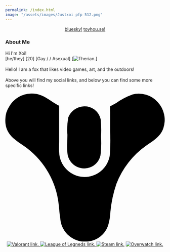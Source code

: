 ```yaml
---
permalink: /index.html
image: "/assets/images/Justxoi pfp 512.png"
---
```

<link rel="shortcut icon" type="image/x-icon" href="favicon.ico">

<div class="row" style="text-align:center">
    <a href="https://www.twitter.com/JustXoi" class="btn" target="_blank"><img alt="" class="profile-icon"
            src="assets/images/Logo white.svg"></a>
</div>
<!-- Socials -->
<div style="text-align:center">
    <a href="https://bsky.app/profile/xoi.gay">bluesky!</a>
    <a href="https://toyhou.se/14524922.soul">toyhou.se!</a>
</div>
<!-- About me -->
<body>
    <div style="text-align:left">
        <h3>
            About Me
        </h3>
    </div>
    Hi I'm Xoi! <br>
    [he/they] [20] [<span class="mint-gradient-text">Gay</span> / / <span class="twilight-gradient-text">Asexual</span>] [<img class="profile-icon" alt="Therian." title="Therian" style="vertical-align:bottom" src="https://static.wikia.nocookie.net/therian/images/3/3d/Theta-Delta_Custom_Emoji.svg">]
    <br>
    <br>
    Hello! I am a fox that likes video games, art, and the outdoors! <br>
    <br>
    Above you will find my social links, and below you can find some more specific links!
    <br><br>

<div style="text-align:center">
    <!-- Destiny 2 -->
    <a to="https://destinytracker.com/destiny-2/profile/steam/4611686018467833109/overview" href="https://destinytracker.com/destiny-2/profile/steam/4611686018467833109/overview" data-v-72451c1e="" target="_blank">
        <svg xmlns="http://www.w3.org/2000/svg" viewBox="0 0 10.414 9.674" class="profile-icon"
            data-v-72451c1e=""> <path d="M3.518.802v2.312c0 .242-.019.484 0 .726a1.665 1.665 0 003.312.186 14.5 14.5 0 00.019-1.581V1.23a2.725 2.725 0 010-.391s.3-.167.372-.2a4.4 4.4 0 011.1-.577 1.657 1.657 0 011.637.5 1.707 1.707 0 01.372 1.693c-.186.558-.651.819-1.1 1.135a5.442 5.442 0 00-1.972 2.512 7.915 7.915 0 00-.391 1.823 3.463 3.463 0 01-.167.949 1.538 1.538 0 01-1.247.986 1.614 1.614 0 01-1.86-1.47c-.056-.353-.074-.688-.112-1a5.361 5.361 0 00-2.028-3.591C.82 3.115-.035 2.78.002 1.699a1.554 1.554 0 01.26-.856A1.671 1.671 0 011.695.006c.781-.022 1.191.48 1.823.796z" data-v-72451c1e=""></path> <path d="M5.118.84a1.073 1.073 0 011.116.856 7.412 7.412 0 01.019 1.116 7.369 7.369 0 01-.019 1.116 1.051 1.051 0 01-.465.781 1.1 1.1 0 01-1.712-.819c-.037-.409 0-.8 0-1.191a4.371 4.371 0 01.056-1.135A1.157 1.157 0 015.118.84z" data-v-72451c1e=""></path></svg></a>
    <!-- Valorant -->        
    <a to="https://valorant.op.gg/profile/name=Xoi&tagLine=UwU" href="https://valorant.op.gg/profile/name=Xoi&tagLine=UwU" target="_blank">
        <img class="profile-icon" src="https://opgg-gnb.akamaized.net/static/images/icons/img-navi-valorant-white.svg" alt="Valorant link.">
    <!-- League -->
    <a to="https://www.op.gg/summoners/na/JustXoi" href="https://www.op.gg/summoners/na/JustXoi" target="_blank">
        <img class="profile-icon" src="https://opgg-gnb.akamaized.net/static/images/icons/img-navi-lol-white.svg" alt="League of Legneds link.">
    <!-- Steam -->
    <a to="https://steamcommunity.com/id/JustXoi/" href="https://steamcommunity.com/id/JustXoi/" target="_blank"><img alt="Steam link." class="profile-icon" src="assets/images/steam.svg"></a>
    <!-- Overwatch -->
    <a to="https://www.overbuff.com/players/Xoi-11746/" href="https://www.overbuff.com/players/Xoi-11746/" target="_blank"><img alt="Overwatch link." class="profile-icon" src="https://opgg-gnb.akamaized.net/static/images/icons/img-navi-overwatch-gray.svg">

<script>
    let konamiCode = ['ArrowUp', 'ArrowUp', 'ArrowDown', 'ArrowDown', 'ArrowLeft', 'ArrowRight', 'ArrowLeft', 'ArrowRight', 'KeyB', 'KeyA'];
    let currentIndex = 0;

    document.addEventListener('keydown', function(e) {
        if (e.code === konamiCode[currentIndex]) {
            currentIndex++;
            if (currentIndex === konamiCode.length) {
                // Konami Code successfully entered
                window.location.href = 'https://xoi.gay/school';
        } else {
            currentIndex = 0;  // Reset the index if a wrong key is pressed
        }
    });
</script>
